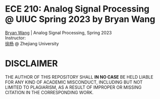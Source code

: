 # ECE 210: Analog Signal Processing @ UIUC Spring 2023 by Bryan Wang
[Bryan Wang](https://github.com/Beryex) | Analog Signal Processing, Spring 2023  
Instructor:   
[徐杨](https://person.zju.edu.cn/yangxu) @ Zhejiang University

# DISCLAIMER
THE AUTHOR OF THIS REPOSITORY SHALL **IN NO CASE** BE HELD LIABLE FOR ANY KIND OF ACADEMIC MISCONDUCT, INCLUDING BUT NOT LIMITED TO PLAGIARISM, AS A RESULT OF IMPROPER OR MISSING CITATION IN THE CORRESPONDING WORK.
